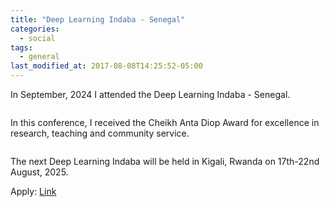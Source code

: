 ```yaml
---
title: "Deep Learning Indaba - Senegal"
categories:
  - social
tags:
  - general
last_modified_at: 2017-08-08T14:25:52-05:00
---
```


In September, 2024 I attended the Deep Learning Indaba - Senegal.

<img src="/assets/images/Senegal1.heic"  alt="">

In this conference, I received the Cheikh Anta Diop Award for excellence in research, teaching and community service.

<img src="/assets/images/Senegal2.heic"  alt="">

The next Deep Learning Indaba will be held in Kigali, Rwanda on 17th-22nd August, 2025. 

Apply: [Link](https://deeplearningindaba.com/2025/)

